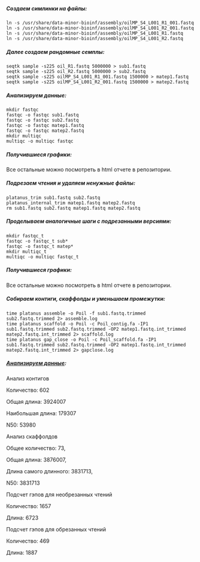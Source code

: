 ##### Создаем симлинки на файлы:

```
ln -s /usr/share/data-minor-bioinf/assembly/oilMP_S4_L001_R1_001.fastq 
ln -s /usr/share/data-minor-bioinf/assembly/oilMP_S4_L001_R2_001.fastq 
ln -s /usr/share/data-minor-bioinf/assembly/oilMP_S4_L001_R1.fastq 
ln -s /usr/share/data-minor-bioinf/assembly/oilMP_S4_L001_R2.fastq 
```

##### Далее создаем рандомные семплы:

```
seqtk sample -s225 oil_R1.fastq 5000000 > sub1.fastq
seqtk sample -s225 oil_R2.fastq 5000000 > sub2.fastq
seqtk sample -s225 oilMP_S4_L001_R1_001.fastq 1500000 > matep1.fastq
seqtk sample -s225 oilMP_S4_L001_R2_001.fastq 1500000 > matep2.fastq
```

##### Анализируем данные:

```
mkdir fastqc
fastqc -o fastqc sub1.fastq 
fastqc -o fastqc sub2.fastq 
fastqc -o fastqc matep1.fastq
fastqc -o fastqc matep2.fastq
mkdir multiqc
multiqc -o multiqc fastqc
```

##### Получившиеся графики:

Все остальные можно посмотреть в html отчете в репозитории.

##### Подрезаем чтения и удаляем ненужные файлы:

```
platanus_trim sub1.fastq sub2.fastq
platanus_internal_trim matep1.fastq matep2.fastq
rm sub1.fastq sub2.fastq matep1.fastq matep2.fastq
```

##### Проделываем аналогичные шаги с подрезанными версиями:

```
mkdir fastqc_t
fastqc -o fastqc_t sub*
fastqc -o fastqc_t matep*
mkdir multiqc_t
multiqc -o multiqc fastqc_t
```

##### Получившиеся графики:

Все остальные можно посмотреть в html отчете в репозитории.

##### Собираем контиги, скаффолды и уменьшаем промежутки:

```
time platanus assemble -o Poil -f sub1.fastq.trimmed sub2.fastq.trimmed 2> assemble.log
time platanus scaffold -o Poil -c Poil_contig.fa -IP1 sub1.fastq.trimmed sub2.fastq.trimmed -OP2 matep1.fastq.int_trimmed matep2.fastq.int_trimmed 2> scaffold.log
time platanus gap_close -o Poil -c Poil_scaffold.fa -IP1 sub1.fastq.trimmed sub2.fastq.trimmed -OP2 matep1.fastq.int_trimmed  matep2.fastq.int_trimmed 2> gapclose.log
```

##### [Анализируем данные](https://colab.research.google.com/drive/1aFFALSBt1pCwUcAKlgRUGLcMpVNV441r?usp=sharing):

Анализ контигов

Количество: 602

Общая длина: 3924007

Наибольшая длина: 179307

N50: 53980


Анализ скаффолдов

Общее количество: 73,

Общая длина: 3876007,

Длина самого длинного: 3831713,

N50: 3831713


Подсчет гэпов для необрезанных чтений

Количество: 1657

Длина: 6723


Подсчет гэпов для обрезанных чтений

Количество: 469

Длина: 1887






